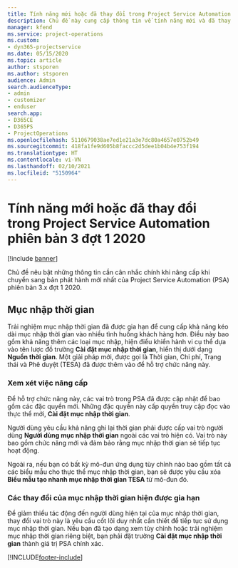 ```yaml
---
title: Tính năng mới hoặc đã thay đổi trong Project Service Automation phiên bản 3.x đợt 1 2020
description: Chủ đề này cung cấp thông tin về tính năng mới và đã thay đổi trong Project Service Automation phiên bản 3 đợt 1 2020.
manager: kfend
ms.service: project-operations
ms.custom:
- dyn365-projectservice
ms.date: 05/15/2020
ms.topic: article
author: stsporen
ms.author: stsporen
audience: Admin
search.audienceType:
- admin
- customizer
- enduser
search.app:
- D365CE
- D365PS
- ProjectOperations
ms.openlocfilehash: 5110679038ae7ed1e21a3e7dc80a4657e0752b49
ms.sourcegitcommit: 418fa1fe9d605b8faccc2d5dee1b04b4e753f194
ms.translationtype: HT
ms.contentlocale: vi-VN
ms.lasthandoff: 02/10/2021
ms.locfileid: "5150964"
---
```

# <a name="whats-new-or-changed-in-project-service-automation-version-3-wave-1-2020"></a>Tính năng mới hoặc đã thay đổi trong Project Service Automation phiên bản 3 đợt 1 2020

[!include [banner](../includes/psa-now-project-operations.md)]

Chủ đề nêu bật những thông tin cần cân nhắc chính khi nâng cấp khi chuyển sang bản phát hành mới nhất của Project Service Automation (PSA) phiên bản 3.x đợt 1 2020.

## <a name="time-entry"></a>Mục nhập thời gian
Trải nghiệm mục nhập thời gian đã được gia hạn để cung cấp khả năng kéo dài mục nhập thời gian vào nhiều tình huống khách hàng hơn. Điều này bao gồm khả năng thêm các loại mục nhập, hiện điều khiển hành vi cụ thể dựa vào tên lược đồ trường **Cài đặt mục nhập thời gian**, hiển thị dưới dạng **Nguồn thời gian**. Một giải pháp mới, được gọi là Thời gian, Chi phí, Trạng thái và Phê duyệt (TESA) đã được thêm vào để hỗ trợ chức năng này.

### <a name="upgrade-consideration"></a>Xem xét việc nâng cấp
Để hỗ trợ chức năng này, các vai trò trong PSA đã được cập nhật để bao gồm các đặc quyền mới. Những đặc quyền này cấp quyền truy cập đọc vào thực thể mới, **Cài đặt mục nhập thời gian**.

Người dùng yêu cầu khả năng ghi lại thời gian phải được cấp vai trò người dùng **Người dùng mục nhập thời gian** ngoài các vai trò hiện có. Vai trò này bao gồm chức năng mới và đảm bảo rằng mục nhập thời gian sẽ tiếp tục hoạt động.

Ngoài ra, nếu bạn có bất kỳ mô-đun ứng dụng tùy chỉnh nào bao gồm tất cả các biểu mẫu cho thực thể mục nhập thời gian, bạn sẽ được yêu cầu xóa **Biểu mẫu tạo nhanh mục nhập thời gian TESA** từ mô-đun đó.

### <a name="currently-extended-time-entry-changes"></a>Các thay đổi của mục nhập thời gian hiện được gia hạn
Để giảm thiểu tác động đến người dùng hiện tại của mục nhập thời gian, thay đổi vai trò này là yêu cầu cốt lõi duy nhất cần thiết để tiếp tục sử dụng mục nhập thời gian. Nếu bạn đã tạo dạng xem tùy chỉnh hoặc trải nghiệm mục nhập thời gian riêng biệt, bạn phải đặt trường **Cài đặt mục nhập thời gian** thành giá trị PSA chính xác.


[!INCLUDE[footer-include](../includes/footer-banner.md)]